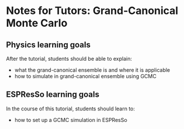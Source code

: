 # Notes for Tutors: Grand-Canonical Monte Carlo

## Physics learning goals

After the tutorial, students should be able to explain:

* what the grand-canonical ensemble is and where it is applicable
* how to simulate in grand-canonical ensemble using GCMC

## ESPResSo learning goals

In the course of this tutorial, students should learn to:

* how to set up a GCMC simulation in ESPResSo
